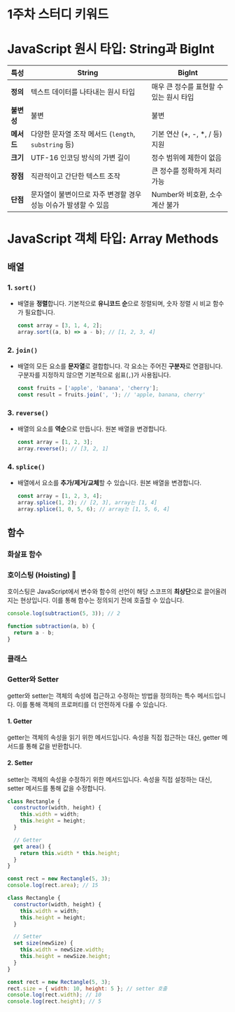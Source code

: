 # 1주차 스터디 키워드

# JavaScript 원시 타입: String과 BigInt

| 특성       | String                                                          | BigInt                                  |
| ---------- | --------------------------------------------------------------- | --------------------------------------- |
| **정의**   | 텍스트 데이터를 나타내는 원시 타입                              | 매우 큰 정수를 표현할 수 있는 원시 타입 |
| **불변성** | 불변                                                            | 불변                                    |
| **메서드** | 다양한 문자열 조작 메서드 (`length`, `substring` 등)            | 기본 연산 (+, -, \*, / 등) 지원         |
| **크기**   | UTF-16 인코딩 방식의 가변 길이                                  | 정수 범위에 제한이 없음                 |
| **장점**   | 직관적이고 간단한 텍스트 조작                                   | 큰 정수를 정확하게 처리 가능            |
| **단점**   | 문자열이 불변이므로 자주 변경할 경우 성능 이슈가 발생할 수 있음 | Number와 비호환, 소수 계산 불가         |

# JavaScript 객체 타입: Array Methods

## 배열

### 1. `sort()`

- 배열을 **정렬**합니다. 기본적으로 **유니코드 순**으로 정렬되며, 숫자 정렬 시 비교 함수가 필요합니다.
  ```javascript
  const array = [3, 1, 4, 2];
  array.sort((a, b) => a - b); // [1, 2, 3, 4]
  ```

### 2. `join()`

- 배열의 모든 요소를 **문자열**로 결합합니다. 각 요소는 주어진 **구분자**로 연결됩니다. 구분자를 지정하지 않으면 기본적으로 쉼표(`,`)가 사용됩니다.
  ```javascript
  const fruits = ['apple', 'banana', 'cherry'];
  const result = fruits.join(', '); // 'apple, banana, cherry'
  ```

### 3. `reverse()`

- 배열의 요소를 **역순**으로 만듭니다. 원본 배열을 변경합니다.
  ```javascript
  const array = [1, 2, 3];
  array.reverse(); // [3, 2, 1]
  ```

### 4. `splice()`

- 배열에서 요소를 **추가/제거/교체**할 수 있습니다. 원본 배열을 변경합니다.

  ```javascript
  const array = [1, 2, 3, 4];
  array.splice(1, 2); // [2, 3], array는 [1, 4]
  array.splice(1, 0, 5, 6); // array는 [1, 5, 6, 4]
  ```

## 함수

### 화살표 함수

### 호이스팅 (Hoisting) 🍠

호이스팅은 JavaScript에서 변수와 함수의 선언이 해당 스코프의 **최상단**으로 끌어올려지는 현상입니다. 이를 통해 함수는 정의되기 전에 호출할 수 있습니다.

```javascript
console.log(subtraction(5, 3)); // 2

function subtraction(a, b) {
  return a - b;
}
```

### 클래스

### Getter와 Setter

getter와 setter는 객체의 속성에 접근하고 수정하는 방법을 정의하는 특수 메서드입니다. 이를 통해 객체의 프로퍼티를 더 안전하게 다룰 수 있습니다.

#### 1. Getter

getter는 객체의 속성을 읽기 위한 메서드입니다. 속성을 직접 접근하는 대신, getter 메서드를 통해 값을 반환합니다.

#### 2. Setter

setter는 객체의 속성을 수정하기 위한 메서드입니다. 속성을 직접 설정하는 대신, setter 메서드를 통해 값을 수정합니다.

```javascript
class Rectangle {
  constructor(width, height) {
    this.width = width;
    this.height = height;
  }

  // Getter
  get area() {
    return this.width * this.height;
  }
}

const rect = new Rectangle(5, 3);
console.log(rect.area); // 15

class Rectangle {
  constructor(width, height) {
    this.width = width;
    this.height = height;
  }

  // Setter
  set size(newSize) {
    this.width = newSize.width;
    this.height = newSize.height;
  }
}

const rect = new Rectangle(5, 3);
rect.size = { width: 10, height: 5 }; // setter 호출
console.log(rect.width); // 10
console.log(rect.height); // 5
```
